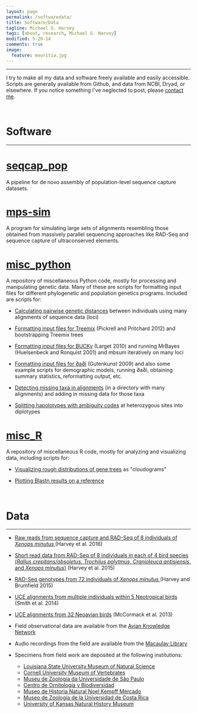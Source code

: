 ```yaml
---
layout: page
permalink: /softwaredata/
title: Software/Data
tagline: Michael G. Harvey
tags: [about, research, Michael G. Harvey]
modified: 5-20-14
comments: true
image:
  feature: mauritia.jpg
---
```

***

I try to make all my data and software freely available and easily accessible. Scripts are generally available from Github, and data from NCBI, Dryad, or elsewhere. If you notice something I've neglected to post, please <a href="mailto:mgh272@gmail.com" target="_blank">contact me</a>.

<br />


# Software
***

# <a href="https://github.com/mgharvey/seqcap_pop" target="_blank">seqcap_pop</a>

A pipeline for de novo assembly of population-level sequence capture datasets.

# <a href="https://github.com/mgharvey/mps-sim" target="_blank">mps-sim</a>

A program for simulating large sets of alignments resembling those obtained from massively parallel sequencing approaches like RAD-Seq and sequence capture of ultraconserved elements.

# <a href="https://github.com/mgharvey/misc_python" target="_blank">misc_python</a>

A repository of miscellaneous Python code, mostly for processing and manipulating genetic data. Many of these are scripts for formatting input files for different phylogenetic and population genetics programs. Included are scripts for:

* <a href="https://github.com/mgharvey/misc_python/blob/master/bin/mean_distances_from_alignments.py" target="_blank">Calculating pairwise genetic distances</a> between individuals using many alignments of sequence data (loci)

* <a href="https://github.com/mgharvey/misc_python/tree/master/bin/TreeMix" target="_blank">Formatting input files for Treemix</a> (Pickrell and Pritchard 2012) and bootstrapping Treemix trees

* <a href="https://github.com/mgharvey/misc_python/tree/master/bin/BUCKy" target="_blank">Formatting input files for BUCKy</a> (Larget 2010) and running MrBayes (Huelsenbeck and Ronquist 2001) and mbsum iteratively on many loci

* <a href="https://github.com/mgharvey/misc_python/tree/master/bin/dadi" target="_blank">Formatting input files for ∂a∂i</a> (Gutenkunst 2009) and also some example scripts for demographic models, running ∂a∂i, obtaining summary statistics, reformatting output, etc.

* <a href="https://github.com/mgharvey/misc_python/blob/master/bin/fill_in_missing_taxa.py" target="_blank">Detecting missing taxa in alignments</a> (in a directory with many alignments) and adding in missing data for those taxa

* <a href="https://github.com/mgharvey/misc_python/blob/master/bin/split_diplotypes_from_nexus.py" target="_blank">Splitting hapolotypes with ambiguity codes</a> at heterozygous sites into diplotypes

# <a href="https://github.com/mgharvey/misc_R" target="_blank">misc_R</a>

A repository of miscellaneous R code, mostly for analyzing and visualizing data, including scripts for:

* <a href="https://github.com/mgharvey/misc_R/blob/master/R/cloudogram.R" target="_blank">Visualizing rough distributions of gene trees</a> as "cloudograms"

* <a href="https://github.com/mgharvey/misc_R/blob/master/R/map_results_plot.R" target="_blank">Plotting Blastn results on a reference</a>

<br />

# Data
***

* <a href="http://datadryad.org/resource/doi:10.5061/dryad.604b8" target="_blank">Raw reads from sequence capture and RAD-Seq of 8 individuals of *Xenops minutus* </a>(Harvey et al. 2016)

* <a href="http://www.ncbi.nlm.nih.gov/bioproject/PRJNA280209" target="_blank">Short read data from RAD-Seq of 8 individuals in each of 4 bird species (*Rallus crepitans/obsoletus*, *Trochilus polytmus*, *Cranioleuca antisiensis*, and *Xenops minutus*)</a> (Harvey et al. 2015)

* <a href="http://datadryad.org/resource/doi:10.5061/dryad.3j0b1" target="_blank">RAD-Seq genotypes from 72 individuals of *Xenops minutus* </a>(Harvey and Brumfield 2015)

* <a href="http://datadryad.org/resource/doi:10.5061/dryad.qm4j1" target="_blank">UCE alignments from multiple individuals within 5 Neotropical birds</a> (Smith et al. 2014)

* <a href="http://datadryad.org/resource/doi:10.5061/dryad.sd080" target="_blank">UCE alignments from 32 Neoavian birds</a> (McCormack et al. 2013)

* Field observational data are available from the <a href="http://www.avianknowledge.net/" target="_blank">Avian Knowledge Network</a>

* Audio recordings from the field are available from the <a href="http://macaulaylibrary.org/search?recordist=harvey+michael&recordist_id=1450" target="_blank">Macaulay Library</a>

* Specimens from field work are deposited at the following institutions:
    - <a href="http://appl003.lsu.edu/natsci/lmns.nsf/index" target="_blank">Louisiana State University Museum of Natural Science</a>   
    - <a href="http://www.cumv.cornell.edu/" target="_blank">Cornell University Museum of Vertebrates</a>   
    - <a href="http://www.mz.usp.br/" target="_blank">Museu de Zoologia da Universidade de São Paulo</a>  
    - <a href="http://www.corbidi.org/" target="_blank">Centro de Ornitología y Biodiversidad</a>
    - <a href="http://museonoelkempff.org/sitio/index.html" target="_blank">Museo de Historia Natural Noel Kempff Mercado</a>
    - <a href="http://museo.biologia.ucr.ac.cr/" target="_blank">Museo de Zoología de la Universidad de Costa Rica</a>  
    - <a href="http://naturalhistory.ku.edu/" target="_blank">University of Kansas Natural History Museum</a>